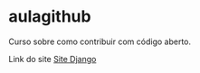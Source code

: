 # aulagithub

Curso sobre como contribuir com código aberto.

Link do site [Site Django](http://django.opentowork.net.br)